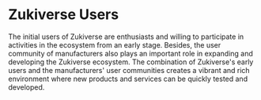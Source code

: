 # Zukiverse Users

The initial users of Zukiverse are enthusiasts and willing to participate in activities in the ecosystem from an early stage. Besides, the user community of manufacturers also plays an important role in expanding and developing the Zukiverse ecosystem. The combination of Zukiverse's early users and the manufacturers' user communities creates a vibrant and rich environment where new products and services can be quickly tested and developed.
